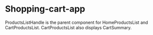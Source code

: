 # Shopping-cart-app

ProductsListHandle is the parent component for HomeProductsList and CartProductsList. CartProductsList also displays CartSummary.
